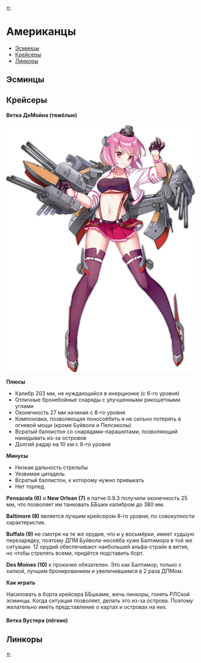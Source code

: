 [←](readme.md)

# Американцы

- [Эсминцы](#Эсминцы)
- [Крейсеры](#Крейсеры)
- [Линкоры](#Линкоры)

## Эсминцы

## Крейсеры

#### Ветка ДеМойна (тяжёлые)
![Pensacola](images/pensacola.png)

**Плюсы**
- Калибр 203 мм, не нуждающийся в инерционке (с 6-го уровня)
- Отличные бронебойные снаряды с улучшенными рикошетными углами
- Оконечность 27 мм начиная с 8-го уровня
- Компоновка, позволяющая поносоёбить и не сильно потерять в огневой мощи (кроме Буйвола и Пепсиколы)
- Всратый баллистон со снарядами-парашютами, позволяющий накидывать из-за островов
- Долгий радар на 10 км с 8-го уровня

**Минусы**
- Низкая дальность стрельбы
- Уязвимая цитадель
- Всратый баллистон, к которому нужно привыкать
- Нет торпед

**Pensacola (6)** и **New Orlean (7)** в патче 0.9.3 получили оконечность 25 мм, что позволяет им танковать ББшки калибром до 380 мм.

**Baltimore (8)** является лучшим крейсером 8-го уровня, по совокупности характеристик.

**Buffalo (9)** не смотря на те же орудия, что и у восьмёрки, имеет худшую перезарядку, поэтому ДПМ Буйвола-носоёба хуже Балтимора в той же ситуации. 12 орудий обеспечивают наибольшей альфа-страйк в ветке, но чтобы стрелять всеми, придётся подставить борт.

**Des Moines (10)** к прокачке обязателен. Это как Балтимор, только с хилкой, лучшим бронированием и увеличившимся в 2 раза ДПМом.

**Как играть**

Насиловать в борта крейсера ББшками, жечь линкоры, гонять РЛСкой эсминцы. Когда ситуация позволяет, делать это из-за острова. Поэтому желательно иметь представление о картах и островах на них.

#### Ветка Вустера (лёгкие)

## Линкоры


[←](readme.md)

